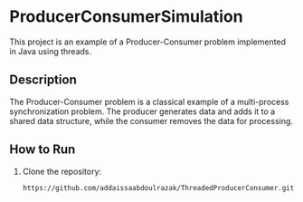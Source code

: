 # ProducerConsumerSimulation

This project is an example of a Producer-Consumer problem implemented in Java using threads.

## Description

The Producer-Consumer problem is a classical example of a multi-process synchronization problem. The producer generates data and adds it to a shared data structure, while the consumer removes the data for processing.

## How to Run

1. Clone the repository:
   ```bash
   https://github.com/addaissaabdoulrazak/ThreadedProducerConsumer.git
